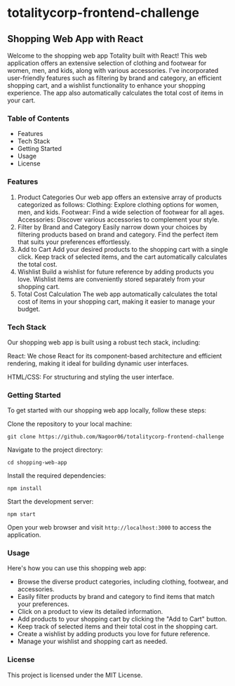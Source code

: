# totalitycorp-frontend-challenge

## Shopping Web App with React
Welcome to the shopping web app Totality built with React! This web application offers an extensive selection of clothing and footwear for women, men, and kids, along with various accessories. I've incorporated user-friendly features such as filtering by brand and category, an efficient shopping cart, and a wishlist functionality to enhance your shopping experience. The app also automatically calculates the total cost of items in your cart.


### Table of Contents
- Features
- Tech Stack
- Getting Started
- Usage
- License

### Features
1. Product Categories
Our web app offers an extensive array of products categorized as follows:
Clothing: Explore clothing options for women, men, and kids.
Footwear: Find a wide selection of footwear for all ages.
Accessories: Discover various accessories to complement your style.
2. Filter by Brand and Category
Easily narrow down your choices by filtering products based on brand and category.
Find the perfect item that suits your preferences effortlessly.
3. Add to Cart
Add your desired products to the shopping cart with a single click.
Keep track of selected items, and the cart automatically calculates the total cost.
4. Wishlist
Build a wishlist for future reference by adding products you love.
Wishlist items are conveniently stored separately from your shopping cart.
5. Total Cost Calculation
The web app automatically calculates the total cost of items in your shopping cart, making it easier to manage your budget.



### Tech Stack
Our shopping web app is built using a robust tech stack, including:

React: We chose React for its component-based architecture and efficient rendering, making it ideal for building dynamic user interfaces.

HTML/CSS: For structuring and styling the user interface.





### Getting Started
To get started with our shopping web app locally, follow these steps:

Clone the repository to your local machine:

`git clone https://github.com/Nagoor06/totalitycorp-frontend-challenge`

Navigate to the project directory:

`cd shopping-web-app`

Install the required dependencies:

`npm install`

Start the development server:

`npm start`

Open your web browser and visit `http://localhost:3000` to access the application.


### Usage
Here's how you can use this shopping web app:
- Browse the diverse product categories, including clothing, footwear, and accessories.
- Easily filter products by brand and category to find items that match your preferences.
- Click on a product to view its detailed information.
- Add products to your shopping cart by clicking the "Add to Cart" button.
- Keep track of selected items and their total cost in the shopping cart.
- Create a wishlist by adding products you love for future reference.
- Manage your wishlist and shopping cart as needed.


### License
This project is licensed under the MIT License.
